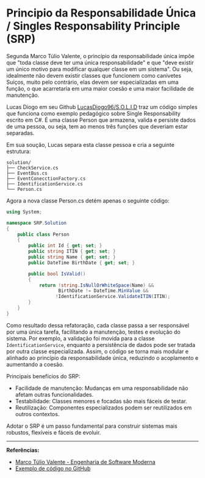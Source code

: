 # Principio da Responsabilidade Única / Singles Responsability Principle (SRP)

Segunda Marco Túlio Valente, o princípio da responsabilidade única impõe que "toda classe deve ter uma única responsabilidade" e que "deve existir um único motivo para modificar qualquer classe em um sistema". Ou seja, idealmente não devem existir classes que funcionem como canivetes Suíços, muito pelo contrário, elas devem ser especializadas em uma função, o que acarretaria em uma maior coesão e uma maior facilidade de manutenção.

Lucas Diogo em seu Github [LucasDiogo96/S.O.L.I.D](https://github.com/LucasDiogo96/S.O.L.I.D/blob/main/1%20-%20Single%20Responsibility/Problem/Person.cs) traz um código simples que funciona como exemplo pedagógico sobre Single Responsability escrito em C#. É uma classe Person que armazena, valida e persiste dados de uma pessoa, ou seja, tem ao menos três funções que deveriam estar separadas.

Em sua soução, Lucas separa esta classe pessoa e cria a seguinte estrutura:
```
solution/
├── CheckService.cs
├── EventBus.cs
├── EventConecctionFactory.cs
├── IdentificationService.cs
└── Person.cs
```

Agora a nova classe Person.cs detém apenas o seguinte código:
```csharp
using System;

namespace SRP.Solution
{
    public class Person
    {
        public int Id { get; set; }
        public string ITIN { get; set; }
        public string Name { get; set; }
        public DateTime BirthDate { get; set; }

        public bool IsValid()
        {
            return !string.IsNullOrWhiteSpace(Name) &&
                   BirthDate != DateTime.MinValue &&
                  !IdentificationService.ValidateITIN(ITIN);
        }
    }
}
```

Como resultado dessa refatoração, cada classe passa a ser responsável por uma única tarefa, facilitando a manutenção, testes e evolução do sistema. Por exemplo, a validação foi movida para a classe `IdentificationService`, enquanto a persistência de dados pode ser tratada por outra classe especializada. Assim, o código se torna mais modular e alinhado ao princípio da responsabilidade única, reduzindo o acoplamento e aumentando a coesão.

Principais benefícios do SRP:
- Facilidade de manutenção: Mudanças em uma responsabilidade não afetam outras funcionalidades.
- Testabilidade: Classes menores e focadas são mais fáceis de testar.
- Reutilização: Componentes especializados podem ser reutilizados em outros contextos.

Adotar o SRP é um passo fundamental para construir sistemas mais robustos, flexíveis e fáceis de evoluir.

---
**Referências:**
- [Marco Túlio Valente - Engenharia de Software Moderna](https://engsoftmoderna.info/cap5.html)
- [Exemplo de código no GitHub](https://github.com/LucasDiogo96/S.O.L.I.D/tree/main/1%20-%20Single%20Responsibility)
